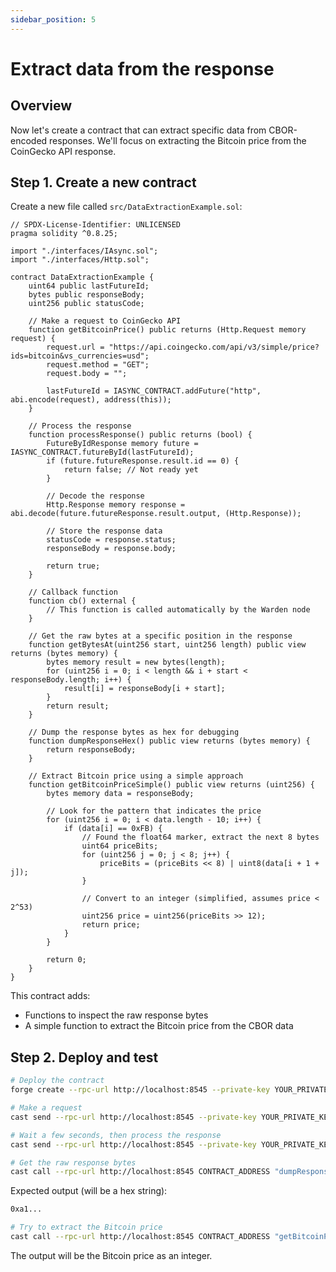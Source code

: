 ```yaml
---
sidebar_position: 5
---
```


# Extract data from the response

## Overview

Now let's create a contract that can extract specific data from CBOR-encoded responses. We'll focus on extracting the Bitcoin price from the CoinGecko API response.

## Step 1. Create a new contract

Create a new file called `src/DataExtractionExample.sol`:

```solidity
// SPDX-License-Identifier: UNLICENSED
pragma solidity ^0.8.25;

import "./interfaces/IAsync.sol";
import "./interfaces/Http.sol";

contract DataExtractionExample {
    uint64 public lastFutureId;
    bytes public responseBody;
    uint256 public statusCode;
    
    // Make a request to CoinGecko API
    function getBitcoinPrice() public returns (Http.Request memory request) {
        request.url = "https://api.coingecko.com/api/v3/simple/price?ids=bitcoin&vs_currencies=usd";
        request.method = "GET";
        request.body = "";
        
        lastFutureId = IASYNC_CONTRACT.addFuture("http", abi.encode(request), address(this));
    }
    
    // Process the response
    function processResponse() public returns (bool) {
        FutureByIdResponse memory future = IASYNC_CONTRACT.futureById(lastFutureId);
        if (future.futureResponse.result.id == 0) {
            return false; // Not ready yet
        }
        
        // Decode the response
        Http.Response memory response = abi.decode(future.futureResponse.result.output, (Http.Response));
        
        // Store the response data
        statusCode = response.status;
        responseBody = response.body;
        
        return true;
    }
    
    // Callback function
    function cb() external {
        // This function is called automatically by the Warden node
    }
    
    // Get the raw bytes at a specific position in the response
    function getBytesAt(uint256 start, uint256 length) public view returns (bytes memory) {
        bytes memory result = new bytes(length);
        for (uint256 i = 0; i < length && i + start < responseBody.length; i++) {
            result[i] = responseBody[i + start];
        }
        return result;
    }
    
    // Dump the response bytes as hex for debugging
    function dumpResponseHex() public view returns (bytes memory) {
        return responseBody;
    }
    
    // Extract Bitcoin price using a simple approach
    function getBitcoinPriceSimple() public view returns (uint256) {
        bytes memory data = responseBody;
        
        // Look for the pattern that indicates the price
        for (uint256 i = 0; i < data.length - 10; i++) {
            if (data[i] == 0xFB) {
                // Found the float64 marker, extract the next 8 bytes
                uint64 priceBits;
                for (uint256 j = 0; j < 8; j++) {
                    priceBits = (priceBits << 8) | uint8(data[i + 1 + j]);
                }
                
                // Convert to an integer (simplified, assumes price < 2^53)
                uint256 price = uint256(priceBits >> 12);
                return price;
            }
        }
        
        return 0;
    }
}
```

This contract adds:

- Functions to inspect the raw response bytes
- A simple function to extract the Bitcoin price from the CBOR data

## Step 2. Deploy and test

```bash
# Deploy the contract   
forge create --rpc-url http://localhost:8545 --private-key YOUR_PRIVATE_KEY src/DataExtractionExample.sol:DataExtractionExample --broadcast

# Make a request
cast send --rpc-url http://localhost:8545 --private-key YOUR_PRIVATE_KEY CONTRACT_ADDRESS "getBitcoinPrice()"

# Wait a few seconds, then process the response
cast send --rpc-url http://localhost:8545 --private-key YOUR_PRIVATE_KEY CONTRACT_ADDRESS "processResponse()"

# Get the raw response bytes
cast call --rpc-url http://localhost:8545 CONTRACT_ADDRESS "dumpResponseHex()(bytes)"
```

Expected output (will be a hex string):

```bash
0xa1...
```

```bash
# Try to extract the Bitcoin price
cast call --rpc-url http://localhost:8545 CONTRACT_ADDRESS "getBitcoinPriceSimple()(uint256)"
```

The output will be the Bitcoin price as an integer.
